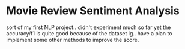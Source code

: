 # Movie Review Sentiment Analysis
 sort of my first NLP project.. didn't experiment much so far yet the accuracy/f1 is quite good because of the dataset ig.. have a plan to implement some other methods to improve the score.
